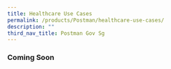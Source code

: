 ```yaml
---
title: Healthcare Use Cases
permalink: /products/Postman/healthcare-use-cases/
description: ""
third_nav_title: Postman Gov Sg
---
```


### **Coming Soon**